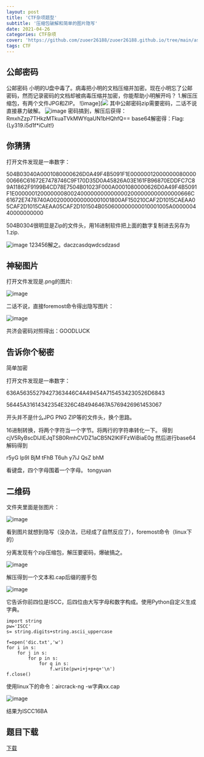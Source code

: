 ```yaml
---
layout: post
title: 'CTF杂项题型'
subtitle: '压缩包破解和简单的图片隐写'
date: 2021-04-26
categories: CTF杂项
cover: 'https://github.com/zuoer26188/zuoer26188.github.io/tree/main/assets/img/beijing1.jpg'
tags: CTF
---
```

## 公邮密码
公邮密码
小明的U盘中毒了。病毒把小明的文档压缩并加密。现在小明忘了公邮密码，然而记录密码的文档却被病毒压缩并加密，你能帮助小明解开吗？
1.解压压缩包，有两个文件JPG和ZIP。
![image](![](https://github.com/zuoer26188/zuoer26188.github.io/blob/main/assets/img/CTFzx1.jpg)
其中公邮密码zip需要密码，二话不说直接暴力破解。
![image](https://github.com/zuoer26188/zuoer26188.github.io/blob/main/assets/img/CTFzx2.jpg)
密码搞到，解压后获得：RmxhZzp7THkzMTkuaTVkMWYqaUN1bHQhfQ==   base64解密得：Flag:{Ly319.i5d1f*iCult!}

## 你猜猜
打开文件发现是一串数字：

504B03040A0001080000626D0A49F4B5091F1E0000001200000008000000666C61672E7478746C9F170D35D0A45826A03E161FB96870EDDFC7C89A11862F9199B4CD78E7504B01023F000A0001080000626D0A49F4B5091F1E00000012000000080024000000000000002000000000000000666C61672E7478740A0020000000000001001800AF150210CAF2D1015CAEAA05CAF2D1015CAEAA05CAF2D101504B050600000000010001005A000000440000000000

504B0304很明显是Zip的文件头，用16进制软件把上面的数字复制进去另存为1.zip.

![image](https://github.com/zuoer26188/zuoer26188.github.io/blob/main/assets/img/CTFzx3.jpg)
123456解之。daczcasdqwdcsdzasd

## 神秘图片
打开文件发现是.png的图片:

![image](https://github.com/zuoer26188/zuoer26188.github.io/blob/main/assets/img/CTFzx4.jpg)

二话不说，直接foremost命令得出隐写图片：

![image](https://github.com/zuoer26188/zuoer26188.github.io/blob/main/assets/img/CTFzx5.jpg)

共济会密码对照得出：GOODLUCK

## 告诉你个秘密
简单加密

打开文件发现是一串数字：

636A56355279427363446C4A49454A7154534230526D6843

56445A31614342354E326C4B4946467A5769426961453067

开头并不是什么JPG PNG ZIP等的文件头，换个思路。

16进制转换，将两个字符当一个字节。将两行的字符串转化一下。
得到cjV5RyBscDlJIEJqTSB0RmhCVDZ1aCB5N2lKIFFzWiBiaE0g
然后进行base64解码得到

r5yG lp9I BjM tFhB
T6uh y7iJ QsZ bhM 

看键盘，四个字母围着一个字母。
tongyuan

## 二维码
文件夹里面是张图片：

![image](https://github.com/zuoer26188/zuoer26188.github.io/blob/main/assets/img/CTFzx6.jpg)

看到图片就想到隐写（没办法，已经成了自然反应了），foremost命令（linux下的）

分离发现有个zip压缩包，解压要密码，爆破搞之。

![image](https://github.com/zuoer26188/zuoer26188.github.io/blob/main/assets/img/CTFzx7.jpg)

解压得到一个文本和.cap后缀的握手包

![image](https://github.com/zuoer26188/zuoer26188.github.io/blob/main/assets/img/CTFzx8.jpg)

它告诉你前四位是ISCC，后四位由大写字母和数字构成。使用Python自定义生成字典。

```
import string
pw='ISCC'
s= string.digits+string.ascii_uppercase

f=open('dic.txt','w')
for i in s:
    for j in s:
        for p in s:
            for q in s:
                f.write(pw+i+j+p+q+'\n')
f.close()
```

使用linux下的命令：aircrack-ng -w字典xx.cap

![image](https://github.com/zuoer26188/zuoer26188.github.io/blob/main/assets/img/CTFzx9.jpg)

结果为ISCC16BA

## 题目下载
[下载](https://pan.baidu.com/s/1crOE0u)







